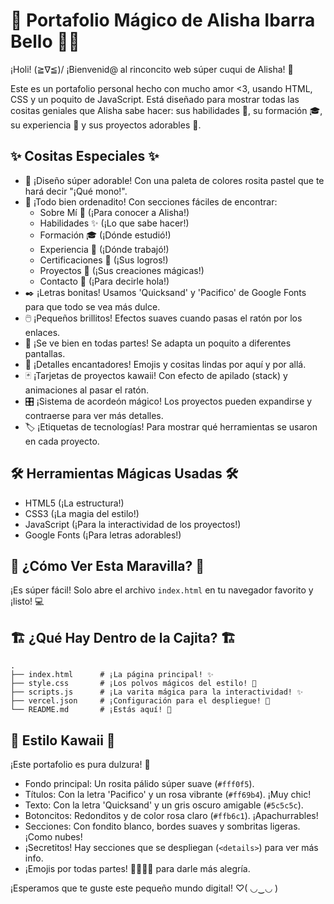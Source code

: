# 🎀 Portafolio Mágico de Alisha Ibarra Bello 🌸✨

¡Holi! (≧∇≦)/ ¡Bienvenid@ al rinconcito web súper cuqui de Alisha! 💖

Este es un portafolio personal hecho con mucho amor <3, usando HTML, CSS y un poquito de JavaScript. Está diseñado para mostrar todas las cositas geniales que Alisha sabe hacer: sus habilidades 💫, su formación 🎓, su experiencia 💼 y sus proyectos adorables 🚀.

## ✨ Cositas Especiales ✨

-   🎨 ¡Diseño súper adorable! Con una paleta de colores rosita pastel que te hará decir "¡Qué mono!".
-   📄 ¡Todo bien ordenadito! Con secciones fáciles de encontrar:
    -   Sobre Mí 👋 (¡Para conocer a Alisha!)
    -   Habilidades ✨ (¡Lo que sabe hacer!)
    -   Formación 🎓 (¡Dónde estudió!)
    -   Experiencia 💼 (¡Dónde trabajó!)
    -   Certificaciones 📜 (¡Sus logros!)
    -   Proyectos 🚀 (¡Sus creaciones mágicas!)
    -   Contacto 📧 (¡Para decirle hola!)
-   ✒️ ¡Letras bonitas! Usamos 'Quicksand' y 'Pacifico' de Google Fonts para que todo se vea más dulce.
-   🖱️ ¡Pequeños brillitos! Efectos suaves cuando pasas el ratón por los enlaces.
-   📱 ¡Se ve bien en todas partes! Se adapta un poquito a diferentes pantallas.
-   🌸 ¡Detalles encantadores! Emojis y cositas lindas por aquí y por allá.
-   🃏 ¡Tarjetas de proyectos kawaii! Con efecto de apilado (stack) y animaciones al pasar el ratón.
-   🎛️ ¡Sistema de acordeón mágico! Los proyectos pueden expandirse y contraerse para ver más detalles.
-   🏷️ ¡Etiquetas de tecnologías! Para mostrar qué herramientas se usaron en cada proyecto.

## 🛠️ Herramientas Mágicas Usadas 🛠️

-   HTML5 (¡La estructura!)
-   CSS3 (¡La magia del estilo!)
-   JavaScript (¡Para la interactividad de los proyectos!)
-   Google Fonts (¡Para letras adorables!)

## 🚀 ¿Cómo Ver Esta Maravilla? 🚀

¡Es súper fácil! Solo abre el archivo `index.html` en tu navegador favorito y ¡listo! 💻

## 🏗️ ¿Qué Hay Dentro de la Cajita? 🏗️

```
.
├── index.html      # ¡La página principal! ✨
├── style.css       # ¡Los polvos mágicos del estilo! 🎨
├── scripts.js      # ¡La varita mágica para la interactividad! ✨
├── vercel.json     # ¡Configuración para el despliegue! 🚀
└── README.md       # ¡Estás aquí! 👋
```

## 🎨 Estilo Kawaii 🎨

¡Este portafolio es pura dulzura! 🍬

-   Fondo principal: Un rosita pálido súper suave (`#fff0f5`).
-   Títulos: Con la letra 'Pacifico' y un rosa vibrante (`#ff69b4`). ¡Muy chic!
-   Texto: Con la letra 'Quicksand' y un gris oscuro amigable (`#5c5c5c`).
-   Botoncitos: Redonditos y de color rosa claro (`#ffb6c1`). ¡Apachurrables!
-   Secciones: Con fondito blanco, bordes suaves y sombritas ligeras. ¡Como nubes!
-   ¡Secretitos! Hay secciones que se despliegan (`<details>`) para ver más info.
-   ¡Emojis por todas partes! 🌸💖✨🎀 para darle más alegría.

¡Esperamos que te guste este pequeño mundo digital! ♡( ◡‿◡ )